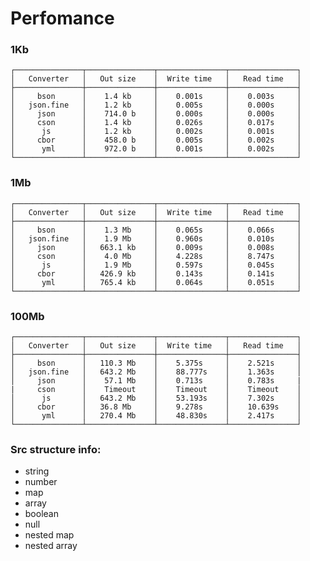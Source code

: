 # Perfomance

### 1Kb

    ┌───────────────┬───────────────┬───────────────┬───────────────┐
    │   Converter   │   Out size    │  Write time   │   Read time   │
    ├───────────────┼───────────────┼───────────────┼───────────────┤
    │     bson      │    1.4 kb     │    0.001s     │    0.003s     │
    │   json.fine   │    1.2 kb     │    0.005s     │    0.000s     │
    │     json      │    714.0 b    │    0.000s     │    0.000s     │
    │     cson      │    1.4 kb     │    0.026s     │    0.017s     │
    │      js       │    1.2 kb     │    0.002s     │    0.001s     │
    │     cbor      │    458.0 b    │    0.005s     │    0.002s     │
    │      yml      │    972.0 b    │    0.001s     │    0.002s     │
    └───────────────┴───────────────┴───────────────┴───────────────┘

### 1Mb

    ┌───────────────┬───────────────┬───────────────┬───────────────┐
    │   Converter   │   Out size    │  Write time   │   Read time   │
    ├───────────────┼───────────────┼───────────────┼───────────────┤
    │     bson      │    1.3 Mb     │    0.065s     │    0.066s     │
    │   json.fine   │    1.9 Mb     │    0.960s     │    0.010s     │
    │     json      │   663.1 kb    │    0.009s     │    0.008s     │
    │     cson      │    4.0 Mb     │    4.228s     │    8.747s     │
    │      js       │    1.9 Mb     │    0.597s     │    0.045s     │
    │     cbor      │   426.9 kb    │    0.143s     │    0.141s     │
    │      yml      │   765.4 kb    │    0.064s     │    0.051s     │
    └───────────────┴───────────────┴───────────────┴───────────────┘

### 100Mb

    ┌───────────────┬───────────────┬───────────────┬───────────────┐
    │   Converter   │   Out size    │  Write time   │   Read time   │
    ├───────────────┼───────────────┼───────────────┼───────────────┤
    │     bson      │   110.3 Mb    │    5.375s     │    2.521s     │
    │   json.fine   │   643.2 Mb    │    88.777s    │    1.363s     │
    │     json      │    57.1 Mb    │    0.713s     │    0.783s     |
    |     cson      │    Timeout    │    Timeout    │    Timeout    │
    │      js       │   643.2 Mb    │    53.193s    │    7.302s     │
    │     cbor      │   36.8 Mb     │    9.278s     │    10.639s    │
    │      yml      │   270.4 Mb    │    48.830s    │    2.417s     │
    └───────────────┴───────────────┴───────────────┴───────────────┘

### Src structure info:
*  string
*  number
*  map
*  array
*  boolean
*  null
*  nested map
*  nested array
